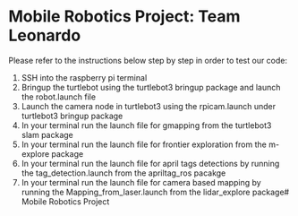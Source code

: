 # Mobile Robotics Project: Team Leonardo

Please refer to the instructions below step by step in order to test our code:
1. SSH into the raspberry pi terminal
2. Bringup the turtlebot using the turtlebot3 bringup package and launch the robot.launch file
3. Launch the camera node in turtlebot3 using the rpicam.launch under turtlebot3 bringup package
4. In your terminal run the launch file for gmapping from the turtlebot3 slam package
5. In your terminal run the launch file for frontier exploration from the m-explore package
6. In your terminal run the launch file for april tags detections by running the tag_detection.launch from the apriltag_ros pacakge
7. In your terminal run the launch file for camera based mapping by running the Mapping_from_laser.launch from the lidar_explore package# Mobile Robotics Project


